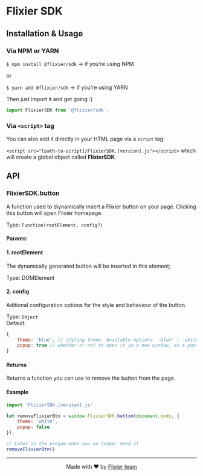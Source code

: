 # Flixier SDK

## Installation & Usage

### Via NPM or YARN

`$ npm install @flixier/sdk` -> if you're using NPM

or

`$ yarn add @flixier/sdk` -> if you're using YARN

Then just import it and get going :)

```javascript
import FlixierSDK from '@flixier/sdk`;
```

### Via `<script>` tag

You can also add it directly in your HTML page via a `script` tag:

`<script src="[path-to-script]/FlixierSDK.[version].js"></script>` which will create a global object called **FlixierSDK**.

## API


### FlixierSDK.button

A function used to diynamically insert a Flixier button on your page. Clicking this button will open Flixier homepage.


Type: `Function(rootElement, config?)` <br>

#### Params:

#### 1. rootElement

The dynamically generated button will be inserted in this element;

Type: DOMElement

#### 2. config

Aditional configuration options for the style and behaviour of the button.

Type: `Object`<br>
Default: 

```js
{
    theme: 'blue', // styling theme. Available options: 'blue' | 'white'
    popup: true // whether or not to open it in a new window, as a pop-up
}
```

#### Returns

Returns a function you can use to remove the button from the page.


#### Example

```js
import 'FlixierSDK.[version].js'

let removeFlixierBtn = window.FlixierSDK.button(document.body, {
    theme: 'white',
    popup: false
});

// Later in the progam when you no longer need it
removeFlixierBtn()

```

<hr>

<p align="center"> Made with ❤ by <a href="https://flixier.com"> Flixier team </a></p>
